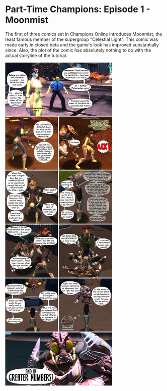 # Part-Time Champions: Episode 1 - Moonmist

The first of three comics set in Champions Online introduces Moonmist, the least famous member of the supergroup "Celestial Light". This comic was made early in closed beta and the game's look has improved substantially since. Also, the plot of the comic has absolutely nothing to do with the actual storyline of the tutorial.

![Champions episode 1: Moonmist](../uploads/2009/08/championscomic.jpg "Champions episode 1: Moonmist")
